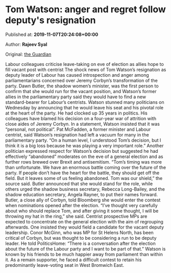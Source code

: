 
# Tom Watson: anger and regret follow deputy's resignation

Published at: **2019-11-07T20:24:08+00:00**

Author: **Rajeev Syal**

Original: [the Guardian](https://www.theguardian.com/politics/2019/nov/07/tom-watson-anger-and-regret-over-loss-follow-deputys-resignation)

Labour colleagues criticise leave-taking on eve of election as allies hope to fill vacant post with centrist
The shock news of Tom Watson’s resignation as deputy leader of Labour has caused introspection and anger among parliamentarians concerned over Jeremy Corbyn’s transformation of the party.
Dawn Butler, the shadow women’s minister, was the first person to confirm that she would run for the vacant position, and Watson’s former allies in the parliamentary party said they would have to find a new standard-bearer for Labour’s centrists.
Watson stunned many politicians on Wednesday by announcing that he would leave his seat and his pivotal role at the heart of the party. He had clocked up 35 years in politics.
His colleagues have blamed his decision on a four-year war of attrition with close aides of Jeremy Corbyn. In a statement, Watson insisted that it was “personal, not political”.
Pat McFadden, a former minister and Labour centrist, said Watson’s resignation had left a vacuum for many in the parliamentary party. “On a human level, I understood Tom’s decision, but I think it is a big loss because he was playing a very important role.”
Another politician expressed respect for Watson’s decision but suggested he had effectively “abandoned” moderates on the eve of a general election and as further rows brewed over Brexit and antisemitism.
“Tom’s timing was more than unfortunate. We have an enormous battle coming over the future of the party. If people don’t have the heart for the battle, they should get off the field. But it leaves some of us feeling abandoned. Tom was our shield,” the source said.
Butler announced that she would stand for the role, while others urged the shadow business secretary, Rebecca Long-Bailey, and the shadow education secretary, Angela Rayner, to put their names forward.
Butler, a close ally of Corbyn, told Bloomberg she would enter the contest when nominations opened after the election. “I’ve thought very carefully about who should replace Tom, and after giving it some thought, I will be throwing my hat in the ring,” she said.
Centrist prospective MPs are expected to concentrate on the general election with the aim of regrouping afterwards. One insisted they would field a candidate for the vacant deputy leadership.
Conor McGinn, who was MP for St Helens North, has been critical of Corbyn, but was thought to be considering a run to be deputy leader. He told PoliticsHome: “There is a conversation after the election about the future of the Labour party and I want to be part of that.”
Watson is known by his friends to be much happier away from parliament than within it. As a remain supporter, he faced a difficult contest to retain his predominantly leave-voting seat in West Bromwich East.
